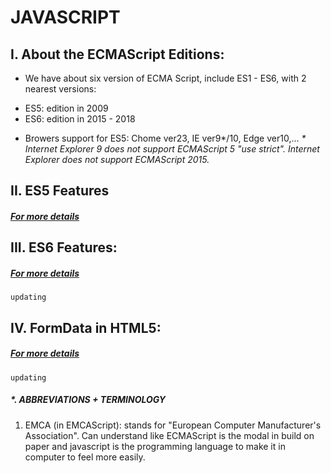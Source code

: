 # JAVASCRIPT
## I. About the ECMAScript Editions:
- We have about six version of ECMA Script, include ES1 - ES6, with 2 nearest versions:
+ ES5: edition in 2009
+ ES6: edition in 2015 - 2018
- Browers support for ES5: Chome ver23, IE ver9*/10, Edge ver10,...
<i>* Internet Explorer 9 does not support ECMAScript 5 "use strict".</i>
<i>Internet Explorer does not support ECMAScript 2015.</i>

## II. ES5 Features
##### [For more details](https://github.com/TamLNM/TamLNM_SelfStudy/blob/master/I.%20DOCUMENTATION/CHAPTER%203%20-%20JAVASCRIPT/2.ES5-Features.md)

## III. ES6 Features:
##### [For more details](https://github.com/TamLNM/TamLNM_SelfStudy/blob/master/I.%20DOCUMENTATION/CHAPTER%203%20-%20JAVASCRIPT/3.ES6-Features.md)
`updating`

## IV. FormData in HTML5:
##### [For more details](https://github.com/TamLNM/TamLNM_SelfStudy/edit/master/I.%20DOCUMENTATION/CHAPTER%203%20-%20JAVASCRIPT/4.FormData-HTML5.md)
`updating`

##### *. ABBREVIATIONS + TERMINOLOGY
1. EMCA (in EMCAScript): stands for "European Computer Manufacturer's Association". Can understand like ECMAScript is the modal in build on paper and javascript is the programming language to make it in computer to feel more easily.
